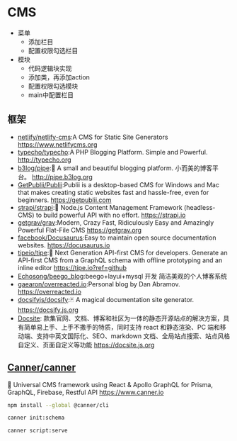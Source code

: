 # CMS

* 菜单
    - 添加栏目
    - 配置权限勾选栏目
* 模块
    - 代码逻辑块实现
    - 添加类，再添加action
    - 配置权限勾选模块
    - main中配置栏目

## 框架

* [netlify/netlify-cms](https://github.com/netlify/netlify-cms):A CMS for Static Site Generators https://www.netlifycms.org
* [typecho/typecho](https://github.com/typecho/typecho):A PHP Blogging Platform. Simple and Powerful. http://typecho.org
* [b3log/pipe](https://github.com/b3log/pipe):🎷 A small and beautiful blogging platform. 小而美的博客平台。 http://pipe.b3log.org
* [GetPublii/Publii](https://github.com/GetPublii/Publii):Publii is a desktop-based CMS for Windows and Mac that makes creating static websites fast and hassle-free, even for beginners. https://getpublii.com
* [strapi/strapi](https://github.com/strapi/strapi):🚀 Node.js Content Management Framework (headless-CMS) to build powerful API with no effort. https://strapi.io
* [getgrav/grav](https://github.com/getgrav/grav):Modern, Crazy Fast, Ridiculously Easy and Amazingly Powerful Flat-File CMS https://getgrav.org
* [facebook/Docusaurus](https://github.com/facebook/Docusaurus):Easy to maintain open source documentation websites. https://docusaurus.io
* [tipeio/tipe](https://github.com/tipeio/tipe):🎉 Next Generation API-first CMS for developers. Generate an API-first CMS from a GraphQL schema with offline prototyping and an inline editor https://tipe.io?ref=github
* [Echosong/beego_blog](https://github.com/Echosong/beego_blog):beego+layui+mysql 开发 简洁美观的个人博客系统
* [gaearon/overreacted.io](https://github.com/gaearon/overreacted.io):Personal blog by Dan Abramov. https://overreacted.io
* [docsifyjs/docsify](https://github.com/docsifyjs/docsify):🃏 A magical documentation site generator. https://docsify.js.org
* [Docsite](https://github.com/txd-team/docsite): 款集官网、文档、博客和社区为一体的静态开源站点的解决方案，具有简单易上手、上手不撒手的特质，同时支持 react 和静态渲染、PC 端和移动端、支持中英文国际化、SEO、markdown 文档、全局站点搜索、站点风格自定义、页面自定义等功能 https://docsite.js.org

## [Canner/canner](https://github.com/Canner/canner)

📡 Universal CMS framework using React & Apollo GraphQL for Prisma, GraphQL, Firebase, Restful API https://www.canner.io

```sh
npm install --global @canner/cli

canner init:schema

canner script:serve
```
